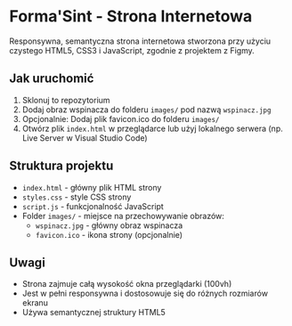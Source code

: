 # Forma'Sint - Strona Internetowa

Responsywna, semantyczna strona internetowa stworzona przy użyciu czystego HTML5, CSS3 i JavaScript, zgodnie z projektem z Figmy.

## Jak uruchomić

1. Sklonuj to repozytorium
2. Dodaj obraz wspinacza do folderu `images/` pod nazwą `wspinacz.jpg`
3. Opcjonalnie: Dodaj plik favicon.ico do folderu `images/`
4. Otwórz plik `index.html` w przeglądarce lub użyj lokalnego serwera (np. Live Server w Visual Studio Code)

## Struktura projektu

- `index.html` - główny plik HTML strony
- `styles.css` - style CSS strony
- `script.js` - funkcjonalność JavaScript
- Folder `images/` - miejsce na przechowywanie obrazów:
  - `wspinacz.jpg` - główny obraz wspinacza
  - `favicon.ico` - ikona strony (opcjonalnie)

## Uwagi

- Strona zajmuje całą wysokość okna przeglądarki (100vh)
- Jest w pełni responsywna i dostosowuje się do różnych rozmiarów ekranu
- Używa semantycznej struktury HTML5